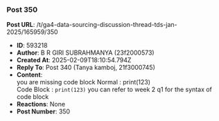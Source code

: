 ### Post 350
**Post URL**: /t/ga4-data-sourcing-discussion-thread-tds-jan-2025/165959/350
- **ID**: 593218
- **Author**: B R GIRI SUBRAHMANYA (23f2000573)
- **Created At**: 2025-02-09T18:10:54.794Z
- **Reply To**: Post 340 (Tanya kamboj, 21f3000745)
- **Content**:  
  you are missing code block
Normal : print(123)<br>
Code Block : <code>print(123)</code>
you can refer to week 2 q1  for the syntax of code block
- **Reactions**: None
- **Post Number**: 350


